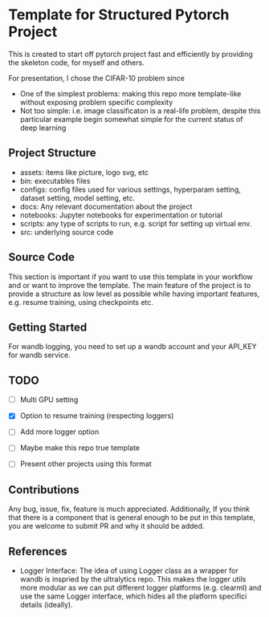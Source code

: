 # Template for Structured Pytorch Project

This is created to start off pytorch project fast and efficiently by providing the skeleton code, for myself and others.

For presentation, I chose the CIFAR-10 problem since

* One of the simplest problems: making this repo more template-like without exposing problem specific complexity
* Not too simple: i.e. image classificaton is a real-life problem, despite this particular example begin somewhat simple for the current status of deep learning


## Project Structure

* assets: items like picture, logo svg, etc
* bin: executables files
* configs: config files used for various settings, hyperparam setting, dataset setting, model setting, etc.
* docs: Any relevant documentation about the project
* notebooks: Jupyter notebooks for experimentation or tutorial
* scripts: any type of scripts to run, e.g. script for setting up virtual env.
* src: underlying source code


## Source Code

This section is important if you want to use this template in your workflow and or want to improve the template. The main feature of the project is to provide a structure as low level as possible while having important features, e.g. resume training, using checkpoints etc.



## Getting Started

For wandb logging, you need to set up a wandb account and your API_KEY for wandb service.


## TODO

- [ ] Multi GPU setting
- [X] Option to resume training (respecting loggers)
- [ ] Add more logger option
- [ ] Maybe make this repo true template
- [ ] Present other projects using this format


## Contributions

Any bug, issue, fix, feature is much appreciated.
Additionally, If you think that there is a component that is general enough to be put in this template, you are welcome to submit PR and why it should be added.

## References
- Logger Interface: The idea of using Logger class as a wrapper for wandb is inspried by the ultralytics repo. This makes the logger utils more modular as we can put different logger platforms (e.g. clearml) and use the same Logger interface, which hides all the platform specifici details (ideally).